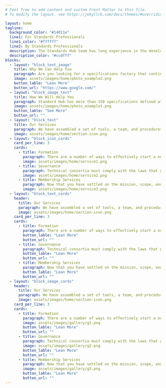 ```yaml
---
# Feel free to add content and custom Front Matter to this file.
# To modify the layout, see https://jekyllrb.com/docs/themes/#overriding-theme-defaults

layout: home
tagline:
  background_color: "#14011e"
  line1: For Standards Professionals
  line1_color: "#ffffff"
  line2: By Standards Professionals
  description: The Standards Hub team has long experience in the development of Technical Standards and we know how to run successful consortia that create and implement meaningful Technical Specifications. We understand volunteer-led organizations - their governance and their technical, operational, financial, and legal requirements. We focus on keeping costs down, service levels up, and on helping your subject matter experts get to “yes” on the important matters of a successful specification.  We understand that when we do an exceptional job managing the operations of an organization, the Board of Directors and members can build successful standards.
  description_color: "#ccdfff"
blocks:
  - layout: "block_text_image"
    title: Why We Can Help You
    paragraph: Are you looking for a specifications factory that continually strives to optimize the delicate balance between the need for consensus and time to market through tools and simplified procedures, while empowering the people doing the work to complete a work item in the minimal amount of time. Markdown at [jekyllrb.com](https://jekyllrb.com/)
    image: assets/images/home/photo_example2.png
    button_lable: "Lean More"
    button_url: "https://www.google.com/"
  - layout: "block_image_text"
    title: How We Will Help You
    paragraph: Standard Hub has more than 150 specifications defined at the Open Mobile Alliance, IOT Smart Objects created at the IPSO Alliance, and developer tools  and resources that facilitate the development of products based on LightweightM2M (LwM2M), the IoT industry’s protocol for device management.
    image: assets/images/home/photo_example1.png
    button_lable: "See More"
    button_url: ""
  - layout: "block_text"
    title: Our Services
    paragraph: We have assembled a set of tools, a team, and procedures that are well-suited to a small group of companies with a common interest to spin up a simple effort that results in a pre-standards body of work, as well as a large scale, well-funded project with aspirations of creating a worldwide standard. We can guide you through the consortium lifecycle from formation to the ongoing governance, the technical collaboration, and the finance and administration. We consider ourselves a part of your team with a singular focus on the execution of your mission.  We manage all the core business functions, so you can concentrate on delivering the best possible specifications for your industry.
    image: assets/images/home/section-icon.png
  - layout: "block_icon_cards"
    card_per_line: 3
    cards:
      - title: Formation
        paragraph: There are a number of ways to effectively start a new technical standards project. We will guide you to the path that best fits your needs.
        image: assets/images/home/service1.png
      - title: Governance
        paragraph: Technical consortia must comply with the laws that govern non-profits and they should be governed neutrally for the benefit of all their stakeholders.
        image: assets/images/home/service2.png
      - title: Membership Services
        paragraph: Now that you have settled on the mission, scope, and structure of your consortium, you need to connect with other stakeholders your industry.
        image: assets/images/home/service3.png
  - layout: "block_text_cards"
    header:
      title: Our Services
      paragraph: We have assembled a set of tools, a team, and procedures that are well-suited to a small group of companies with a common interest to spin up a simple effort that results in a pre-standards body of work, as well as a large scale, well-funded project with aspirations of creating a worldwide standard. We can guide you through the consortium lifecycle from formation to the ongoing governance, the technical collaboration, and the finance and administration. We consider ourselves a part of your team with a singular focus on the execution of your mission.  We manage all the core business functions, so you can concentrate on delivering the best possible specifications for your industry.
      image: assets/images/home/section-icon.png
    card_per_line: 3
    cards:
      - title: Formation
        paragraph: There are a number of ways to effectively start a new technical standards project. We will guide you to the path that best fits your needs.
        button_lable: "Lean More"
        button_url: ""
      - title: Governance
        paragraph: Technical consortia must comply with the laws that govern non-profits and they should be governed neutrally for the benefit of all their stakeholders.
        button_lable: "Lean More"
        button_url: ""
      - title: Membership Services
        paragraph: Now that you have settled on the mission, scope, and structure of your consortium, you need to connect with other stakeholders your industry.
        button_lable: "Lean More"
        button_url: ""
  - layout: "block_image_cards"
    header:
      title: Our Services
      paragraph: We have assembled a set of tools, a team, and procedures that are well-suited to a small group of companies with a common interest to spin up a simple effort that results in a pre-standards body of work, as well as a large scale, well-funded project with aspirations of creating a worldwide standard. We can guide you through the consortium lifecycle from formation to the ongoing governance, the technical collaboration, and the finance and administration. We consider ourselves a part of your team with a singular focus on the execution of your mission.  We manage all the core business functions, so you can concentrate on delivering the best possible specifications for your industry.
      image: assets/images/home/section-icon.png
    card_per_line: 3
    cards:
      - title: Formation
        paragraph: There are a number of ways to effectively start a new technical standards project. We will guide you to the path that best fits your needs.
        image: assets/images/gallery/g1.png
        button_lable: "Lean More"
        button_url: ""
      - title: Governance
        paragraph: Technical consortia must comply with the laws that govern non-profits and they should be governed neutrally for the benefit of all their stakeholders.
        image: assets/images/gallery/g2.png
        button_lable: "Lean More"
        button_url: ""
      - title: Membership Services
        paragraph: Now that you have settled on the mission, scope, and structure of your consortium, you need to connect with other stakeholders your industry.
        image: assets/images/gallery/g3.png
        button_lable: "Lean More"
        button_url: ""
---
```

